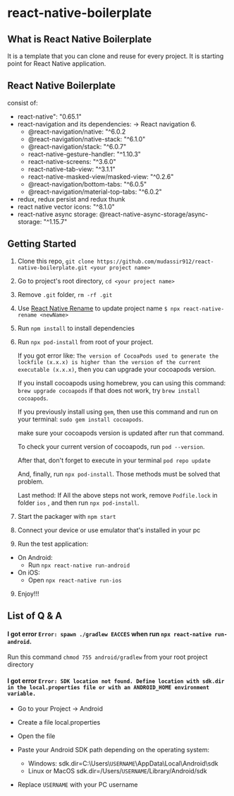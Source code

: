 # react-native-boilerplate

## What is React Native Boilerplate

It is a template that you can clone and reuse for every project. It is starting point for React Native application.

## React Native Boilerplate

consist of:

- react-native": "0.65.1"
- react-navigation and its dependencies: -> React navigation 6.
  - @react-navigation/native: "^6.0.2
  - @react-navigation/native-stack: "^6.1.0"
  - @react-navigation/stack: "^6.0.7"
  - react-native-gesture-handler: "^1.10.3"
  - react-native-screens: "^3.6.0"
  - react-native-tab-view: "^3.1.1"
  - react-native-masked-view/masked-view: "^0.2.6"
  - @react-navigation/bottom-tabs: "^6.0.5"
  - @react-navigation/material-top-tabs: "^6.0.2"
- redux, redux persist and redux thunk
- react native vector icons: "^8.1.0"
- react-native async storage: @react-native-async-storage/async-storage: "^1.15.7"

## Getting Started

1. Clone this repo, `git clone https://github.com/mudassir912/react-native-boilerplate.git <your project name>`
2. Go to project's root directory, `cd <your project name>`
3. Remove `.git` folder, `rm -rf .git`
4. Use [React Native Rename](https://github.com/junedomingo/react-native-rename) to update project name `$ npx react-native-rename <newName>`
5. Run `npm install` to install dependencies
6. Run `npx pod-install` from root of your project.

   If you got error like: `The version of CocoaPods used to generate the lockfile (x.x.x) is higher than the version of the current executable (x.x.x)`, then you can upgrade your cocoapods version.

   If you install cocoapods using homebrew, you can using this command: `brew upgrade cocoapods` if that does not work, try `brew install cocoapods`.

   If you previously install using `gem`, then use this command and run on your terminal: `sudo gem install cocoapods`.

   make sure your cocoapods version is updated after run that command.

   To check your current version of cocoapods, run `pod --version`.

   After that, don't forget to execute in your terminal `pod repo update`

   And, finally, run `npx pod-install`. Those methods must be solved that problem.

   Last method: If All the above steps not work, remove `Podfile.lock` in folder `ios` , and then run `npx pod-install`.

7. Start the packager with `npm start`
8. Connect your device or use emulator that's installed in your pc
9. Run the test application:

- On Android:
  - Run `npx react-native run-android`
- On iOS:
  - Open `npx react-native run-ios`

9. Enjoy!!!

## List of Q & A

#### I got error `Error: spawn ./gradlew EACCES` when run `npx react-native run-android`.

Run this command `chmod 755 android/gradlew` from your root project directory

#### I got error `Error: SDK location not found. Define location with sdk.dir in the local.properties file or with an ANDROID_HOME environment variable.`

- Go to your Project -> Android
- Create a file local.properties
- Open the file
- Paste your Android SDK path depending on the operating system:

  - Windows:
    sdk.dir=C:\\Users\\`USERNAME`\\AppData\\Local\\Android\\sdk
  - Linux or MacOS
    sdk.dir=/Users/`USERNAME`/Library/Android/sdk

- Replace `USERNAME` with your PC username

